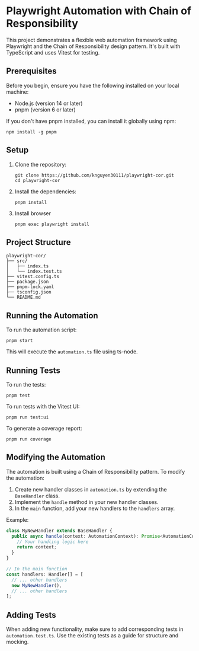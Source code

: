 # Playwright Automation with Chain of Responsibility

This project demonstrates a flexible web automation framework using Playwright and the Chain of Responsibility design pattern. It's built with TypeScript and uses Vitest for testing.

## Prerequisites

Before you begin, ensure you have the following installed on your local machine:

- Node.js (version 14 or later)
- pnpm (version 6 or later)

If you don't have pnpm installed, you can install it globally using npm:

```
npm install -g pnpm
```

## Setup

1. Clone the repository:

   ```
   git clone https://github.com/knguyen30111/playwright-cor.git
   cd playwright-cor
   ```

2. Install the dependencies:

   ```
   pnpm install
   ```

3. Install browser

   ```
   pnpm exec playwright install
   ```

## Project Structure

```
playwright-cor/
├── src/
│   ├── index.ts
│   └── index.test.ts
├── vitest.config.ts
├── package.json
├── pnpm-lock.yaml
├── tsconfig.json
└── README.md
```

## Running the Automation

To run the automation script:

```
pnpm start
```

This will execute the `automation.ts` file using ts-node.

## Running Tests

To run the tests:

```
pnpm test
```

To run tests with the Vitest UI:

```
pnpm run test:ui
```

To generate a coverage report:

```
pnpm run coverage
```

## Modifying the Automation

The automation is built using a Chain of Responsibility pattern. To modify the automation:

1. Create new handler classes in `automation.ts` by extending the `BaseHandler` class.
2. Implement the `handle` method in your new handler classes.
3. In the `main` function, add your new handlers to the `handlers` array.

Example:

```typescript
class MyNewHandler extends BaseHandler {
  public async handle(context: AutomationContext): Promise<AutomationContext> {
    // Your handling logic here
    return context;
  }
}

// In the main function
const handlers: Handler[] = [
  // ... other handlers
  new MyNewHandler(),
  // ... other handlers
];
```

## Adding Tests

When adding new functionality, make sure to add corresponding tests in `automation.test.ts`. Use the existing tests as a guide for structure and mocking.
